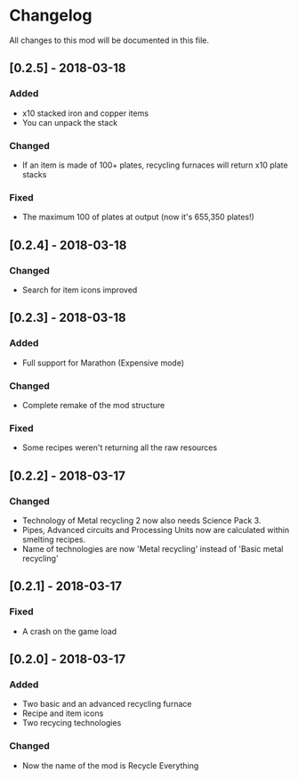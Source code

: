 # Changelog
All changes to this mod will be documented in this file.

## [0.2.5] - 2018-03-18
### Added
- x10 stacked iron and copper items
- You can unpack the stack

### Changed
- If an item is made of 100+ plates, recycling furnaces will return x10 plate stacks

### Fixed
- The maximum 100 of plates at output (now it's 655,350 plates!)

## [0.2.4] - 2018-03-18
### Changed
- Search for item icons improved

## [0.2.3] - 2018-03-18
### Added
- Full support for Marathon (Expensive mode)

### Changed
- Complete remake of the mod structure

### Fixed
- Some recipes weren't returning all the raw resources

## [0.2.2] - 2018-03-17
### Changed
- Technology of Metal recycling 2 now also needs Science Pack 3.
- Pipes, Advanced circuits and Processing Units now are calculated within smelting recipes.
- Name of technologies are now 'Metal recycling' instead of 'Basic metal recycling'

## [0.2.1] - 2018-03-17
### Fixed
- A crash on the game load

## [0.2.0] - 2018-03-17
### Added
- Two basic and an advanced recycling furnace
- Recipe and item icons
- Two recycing technologies

### Changed
- Now the name of the mod is Recycle Everything